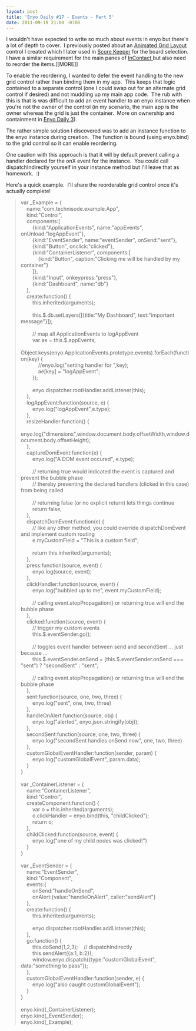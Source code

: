 ```yaml
---
layout: post
title: 'Enyo Daily #17 - Events - Part 5'
date: 2011-09-19 21:00 -0700
---
```


<p><p>I wouldn't have expected to write so much about events in enyo but there's a lot of depth to cover.  I previously posted about an <a href="http://blog.technisode.com/post/8545758113/enyo-daily-11-animated-grid-layout">Animated Grid Layout</a> control I created which I later used in <a href="http://developer.palm.com/appredirect/?packageid=com.tiqtech.scorekeeper">Score Keeper</a> for the board selection.  I have a similar requirement for the main panes of <a href="http://developer.palm.com/appredirect/?packageid=com.tiqtech.incontact">InContact </a>but also need to reorder the items.[[MORE]]</p>
<p>To enable the reordering, I wanted to defer the event handling to the new grid control rather than binding them in my app.  This keeps that logic contained to a separate control (one I could swap out for an alternate grid control if desired) and not muddling up my main app code.  The rub with this is that is was difficult to add an event handler to an enyo instance when you're not the owner of the control (in my scenario, the main app is the owner whereas the grid is just the container.  More on ownership and containment in <a href="http://blog.technisode.com/post/7941076324/enyo-daily-3-ownership">Enyo Daily 3</a>).</p>
<p>The rather simple solution I discovered was to add an instance function to the enyo instance during creation.  The function is bound (using enyo.bind) to the grid control so it can enable reordering.</p>
<p>One caution with this approach is that it will by default prevent calling a handler declared for the onX event for the instance.  You could call dispatchIndirectly yourself in your instance method but I'll leave that as homework.  :)</p>
<p>Here's a quick example.  I'll share the reorderable grid control once it's actually complete!</p>
<blockquote>
<p>var _Example = {<br>    name:"com.technisode.example.App",<br>    kind:"Control",<br>    components:[<br>        {kind:"ApplicationEvents", name:"appEvents", onUnload:"logAppEvent"},<br>        {kind:"EventSender", name:"eventSender", onSend:"sent"},<br>        {kind:"Button", onclick:"clicked"},<br>        {kind:"ContainerListener", components:[<br>            {kind:"Button", caption:"Clicking me will be handled by my container"}<br>        ]},<br>        {kind:"Input", onkeypress:"press"},<br>        {kind:"Dashboard", name:"db"}<br>    ],<br>    create:function() {<br>        this.inherited(arguments);<br>        <br>        this.$.db.setLayers([{title:"My Dashboard", text:"important message"}]);<br>        <br>        // map all ApplicationEvents to logAppEvent<br>        var ae = this.$.appEvents;<br>        Object.keys(enyo.ApplicationEvents.prototype.events).forEach(function(key) {<br>            //enyo.log("setting handler for ",key);<br>            ae[key] = "logAppEvent";<br>        });<br>        <br>        enyo.dispatcher.rootHandler.addListener(this);<br>    },<br>    logAppEvent:function(source, e) {<br>        enyo.log("logAppEvent",e.type);<br>    },<br>    resizeHandler:function() {<br>        enyo.log("dimensions",window.document.body.offsetWidth,window.document.body.offsetHeight);<br>    },<br>    captureDomEvent:function(e) {<br>        enyo.log("A DOM event occured", e.type);<br>        <br>        // returning true would indicated the event is captured and prevent the bubble phase<br>        // thereby preventing the declared handlers (clicked in this case) from being called<br>        <br>        // returning false (or no explicit return) lets things continue<br>        return false;<br>    },<br>    dispatchDomEvent:function(e) {<br>        // like any other method, you could override dispatchDomEvent and implement custom routing<br>        e.myCustomField = "This is a custom field";<br>        <br>        return this.inherited(arguments);<br>    },<br>    press:function(source, event) {<br>        enyo.log(source, event);<br>    },<br>    clickHandler:function(source, event) {<br>        enyo.log("bubbled up to me", event.myCustomField);<br>        <br>        // calling event.stopPropagation() or returning true will end the bubble phase<br>    },<br>    clicked:function(source, event) {<br>        // trigger my custom events<br>        this.$.eventSender.go();<br>        <br>        // toggles event handler between send and secondSent ... just because ...<br>        this.$.eventSender.onSend = (this.$.eventSender.onSend === "sent") ? "secondSent" : "sent";<br>        <br>        // calling event.stopPropagation() or returning true will end the bubble phase<br>    },<br>    sent:function(source, one, two, three) {<br>        enyo.log("sent", one, two, three)<br>    },<br>    handleOnAlert:function(source, obj) {<br>        enyo.log("alerted", enyo.json.stringify(obj));<br>    },<br>    secondSent:function(source, one, two, three) {<br>        enyo.log("secondSent handles onSend now", one, two, three)<br>    },<br>    customGlobalEventHandler:function(sender, param) {<br>        enyo.log("customGlobalEvent", param.data);<br>    }<br>}<br><br>var _ContainerListener = {<br>    name:"ContainerListener",<br>    kind:"Control",<br>    createComponent:function() {<br>        var o = this.inherited(arguments);<br>        o.clickHandler = enyo.bind(this, "childClicked");<br>        return o;<br>    },<br>    childClicked:function(source, event) {<br>        enyo.log("one of my child nodes was clicked!")<br>    }<br>}<br><br>var _EventSender = {<br>    name:"EventSender",<br>    kind:"Component",<br>    events:{ <br>        onSend:"handleOnSend",<br>        onAlert:{value:"handleOnAlert", caller:"sendAlert"}<br>    },<br>    create:function() {<br>        this.inherited(arguments);<br>        <br>        enyo.dispatcher.rootHandler.addListener(this);<br>    },<br>    go:function() {<br>        this.doSend(1,2,3);    // dispatchIndirectly<br>        this.sendAlert({a:1, b:2});<br>        window.enyo.dispatch({type:"customGlobalEvent", data:"something to pass"});<br>    },<br>    customGlobalEventHandler:function(sender, e) {<br>        enyo.log("also caught customGlobalEvent");<br>    }<br>}<br><br>enyo.kind(_ContainerListener);<br>enyo.kind(_EventSender);<br>enyo.kind(_Example);</p>
</blockquote></p>